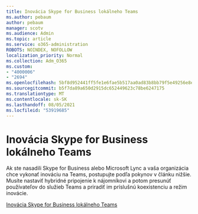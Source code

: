 ```yaml
---
title: Inovácia Skype for Business lokálneho Teams
ms.author: pebaum
author: pebaum
manager: scotv
ms.audience: Admin
ms.topic: article
ms.service: o365-administration
ROBOTS: NOINDEX, NOFOLLOW
localization_priority: Normal
ms.collection: Adm_O365
ms.custom:
- "4000006"
- "2694"
ms.openlocfilehash: 5bf8d952441ff5fe1e6fae5b517aa0ad83b8bb79f5e49256e8ebcedbc086c3d1
ms.sourcegitcommit: b5f7da89a650d2915dc652449623c78be6247175
ms.translationtype: MT
ms.contentlocale: sk-SK
ms.lasthandoff: 08/05/2021
ms.locfileid: "53919685"
---
```

# <a name="upgrade-from-skype-for-business-on-premises-to-teams"></a>Inovácia Skype for Business lokálneho Teams

Ak ste nasadili Skype for Business alebo Microsoft Lync a vaša organizácia chce vykonať inováciu na Teams, postupujte podľa pokynov v článku nižšie. Musíte nastaviť hybridné pripojenie k nájomníkovi a potom presunúť používateľov do služieb Teams a priradiť im príslušnú koexistenciu a režim inovácie. 

[Inovácia Skype for Business lokálneho Teams](https://docs.microsoft.com/MicrosoftTeams/upgrade-to-teams-execute-skypeforbusinesshybridonprem)

